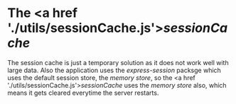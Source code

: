 # The <a href './utils/sessionCache.js'>_sessionCache_</a>

The session cache is just a temporary solution as it does not work well with large data.
Also the application uses the _express-session_ packsge which uses the default session store,
the _memory store_, so the <a href './utils/sessionCache.js'>_sessionCache_</a> uses the _memory store_
also, which means it gets cleared everytime the server restarts.
